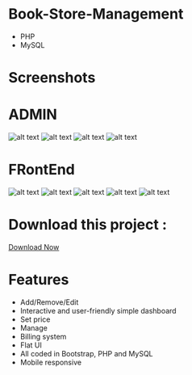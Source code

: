 # Book-Store-Management

  - PHP
  - MySQL


# Screenshots
# ADMIN
![alt text](/screenshot/admin/dashboard.png)
![alt text](/screenshot/admin/addbooks.png)
![alt text](/screenshot/admin/allorders.png)
![alt text](/screenshot/admin/orderdetails.png)

# FRontEnd
![alt text](/screenshot/site/home.png)
![alt text](/screenshot/site/product.png)
![alt text](/screenshot/site/checkout.png)
![alt text](/screenshot/site/login.png)
![alt text](/screenshot/site/account.png)


# Download this project : 

[Download Now](https://novacore.stores.instamojo.com/product/3195811/book-store-management/)


# Features 
- Add/Remove/Edit 
- Interactive and user-friendly simple dashboard
- Set price 
- Manage
- Billing system
- Flat UI
- All coded in Bootstrap, PHP and MySQL
- Mobile responsive


